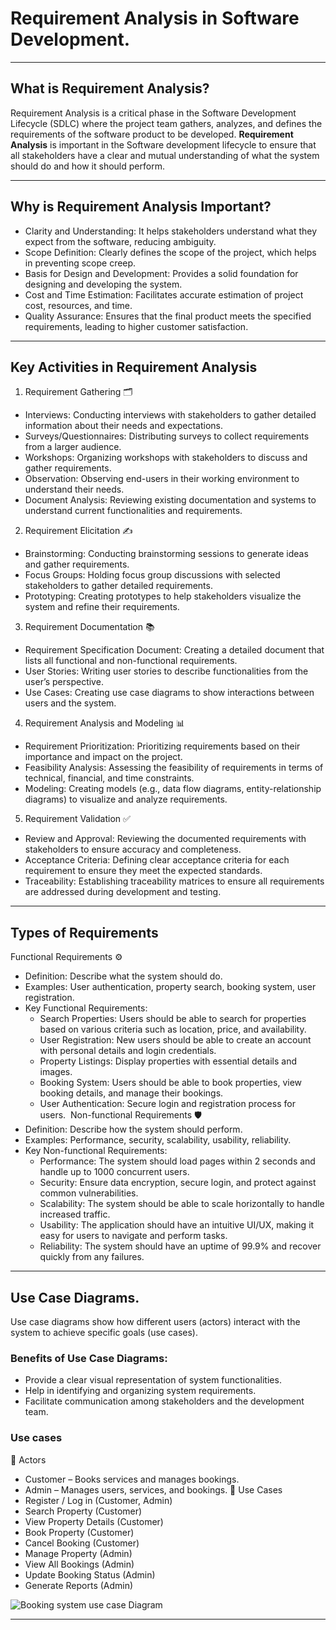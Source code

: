 # Requirement Analysis in Software Development.
___

## What is Requirement Analysis?
Requirement Analysis is a critical phase in the Software Development Lifecycle (SDLC) where the project team gathers, analyzes, and defines the requirements of the software product to be developed.
**Requirement Analysis** is important in the Software development lifecycle to ensure that all stakeholders have a clear and mutual understanding of what the system should do and how it should perform. 
____

## Why is Requirement Analysis Important?
* Clarity and Understanding: It helps stakeholders understand what they expect from the software, reducing ambiguity.
* Scope Definition: Clearly defines the scope of the project, which helps in preventing scope creep.
* Basis for Design and Development: Provides a solid foundation for designing and developing the system.
* Cost and Time Estimation: Facilitates accurate estimation of project cost, resources, and time.
* Quality Assurance: Ensures that the final product meets the specified requirements, leading to higher customer satisfaction.
___

## Key Activities in Requirement Analysis

1. Requirement Gathering 🗂️
* Interviews: Conducting interviews with stakeholders to gather detailed information about their needs and expectations.
* Surveys/Questionnaires: Distributing surveys to collect requirements from a larger audience.
* Workshops: Organizing workshops with stakeholders to discuss and gather requirements.
* Observation: Observing end-users in their working environment to understand their needs.
* Document Analysis: Reviewing existing documentation and systems to understand current functionalities and requirements.

2. Requirement Elicitation ✍️
* Brainstorming: Conducting brainstorming sessions to generate ideas and gather requirements.
* Focus Groups: Holding focus group discussions with selected stakeholders to gather detailed requirements.
* Prototyping: Creating prototypes to help stakeholders visualize the system and refine their requirements.

3. Requirement Documentation 📚
* Requirement Specification Document: Creating a detailed document that lists all functional and non-functional requirements.
* User Stories: Writing user stories to describe functionalities from the user’s perspective.
* Use Cases: Creating use case diagrams to show interactions between users and the system.

4. Requirement Analysis and Modeling 📊
* Requirement Prioritization: Prioritizing requirements based on their importance and impact on the project.
* Feasibility Analysis: Assessing the feasibility of requirements in terms of technical, financial, and time constraints.
* Modeling: Creating models (e.g., data flow diagrams, entity-relationship diagrams) to visualize and analyze requirements.

5. Requirement Validation ✅
* Review and Approval: Reviewing the documented requirements with stakeholders to ensure accuracy and completeness.
* Acceptance Criteria: Defining clear acceptance criteria for each requirement to ensure they meet the expected standards.
* Traceability: Establishing traceability matrices to ensure all requirements are addressed during development and testing.
___

## Types of Requirements

Functional Requirements ⚙️
* Definition: Describe what the system should do.
* Examples: User authentication, property search, booking system, user registration.
* Key Functional Requirements:
    * Search Properties: Users should be able to search for properties based on various criteria such as location, price, and availability.
    * User Registration: New users should be able to create an account with personal details and login credentials.
    * Property Listings: Display properties with essential details and images.
    * Booking System: Users should be able to book properties, view booking details, and manage their bookings.
    * User Authentication: Secure login and registration process for users. 
Non-functional Requirements 🛡️
* Definition: Describe how the system should perform.
* Examples: Performance, security, scalability, usability, reliability.
* Key Non-functional Requirements:
    * Performance: The system should load pages within 2 seconds and handle up to 1000 concurrent users.
    * Security: Ensure data encryption, secure login, and protect against common vulnerabilities.
    * Scalability: The system should be able to scale horizontally to handle increased traffic.
    * Usability: The application should have an intuitive UI/UX, making it easy for users to navigate and perform tasks.
    * Reliability: The system should have an uptime of 99.9% and recover quickly from any failures.
___

## Use Case Diagrams.
Use case diagrams show how different users (actors) interact with the system to achieve specific goals (use cases).

### Benefits of Use Case Diagrams:
   * Provide a clear visual representation of system functionalities.
   * Help in identifying and organizing system requirements.
   * Facilitate communication among stakeholders and the development team.

### Use cases
👥 Actors
   * Customer – Books services and manages bookings.
   * Admin – Manages users, services, and bookings.
🎯 Use Cases
   * Register / Log in (Customer, Admin)
   * Search Property (Customer)
   * View Property Details (Customer)
   * Book Property (Customer)
   * Cancel Booking (Customer)
   * Manage Property (Admin)
   * View All Bookings (Admin)
   * Update Booking Status (Admin)
   * Generate Reports (Admin)

![Booking system use case Diagram]([alx-booking-uc.png](https://drive.google.com/file/d/13_RbXmBCIoQvlgJny9jXInSbnEsxoRFp/view?usp=drive_link))

___








